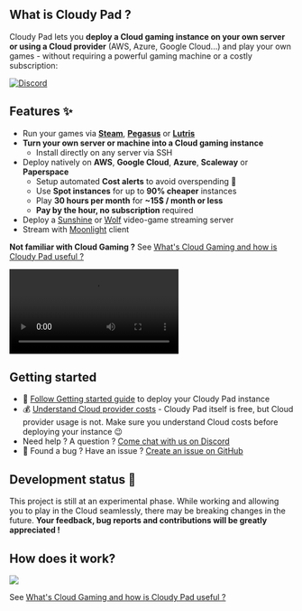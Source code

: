 
## What is Cloudy Pad ?

Cloudy Pad lets you **deploy a Cloud gaming instance on your own server or using a Cloud provider** (AWS, Azure, Google Cloud...) and play your own games - without requiring a powerful gaming machine or a costly subscription:

[![Discord](https://img.shields.io/discord/856434175455133727?style=for-the-badge&logo=discord&logoColor=ffffff&label=Discord&labelColor=6A7EC2&color=7389D8)](https://discord.gg/QATA3b9TTa)


## Features ✨

- Run your games via **[Steam](https://store.steampowered.com/)**, **[Pegasus](https://pegasus-frontend.org/)** or **[Lutris](https://lutris.net/)**
- **Turn your own server or machine into a Cloud gaming instance**
  - Install directly on any server via SSH
- Deploy natively on **AWS**, **Google Cloud**, **Azure**, **Scaleway** or **Paperspace**
  - Setup automated **Cost alerts** to avoid overspending 💸
  - Use **Spot instances** for up to **90% cheaper** instances
  - Play **30 hours per month** for **~15$ / month or less**
  - **Pay by the hour, no subscription** required
- Deploy a [Sunshine](https://app.lizardbyte.dev/Sunshine/) or [Wolf](https://games-on-whales.github.io/wolf/stable/) video-game streaming server
- Stream with [Moonlight](https://moonlight-stream.org/) client

**Not familiar with Cloud Gaming ?** See [What's Cloud Gaming and how is Cloudy Pad useful ?](./docs/what-is-cloudy-pad.md)

<video controls>
  <source src="assets/demo.webm" type="video/mp4">
</video>

## Getting started

- 🚀 [Follow Getting started guide](./getting-started.md) to deploy your Cloudy Pad instance
- 💰 [Understand Cloud provider costs](./cost) - Cloudy Pad itself is free, but Cloud provider usage is not. Make sure you understand Cloud costs before deploying your instance 😉
- Need help ? A question ? [Come chat with us on Discord](https://discord.com/invite/QATA3b9TTa)
- 🐛 Found a bug ? Have an issue ? [Create an issue on GitHub](https://github.com/ap0ught/cloudypad)

## Development status 🧪

This project is still at an experimental phase. While working and allowing you to play in the Cloud seamlessly, there may be breaking changes in the future. **Your feedback, bug reports and contributions will be greatly appreciated !**

## How does it work?

![](assets/cloudypad-overview.png)

See [What's Cloud Gaming and how is Cloudy Pad useful ?](./what-is-cloud-gaming.md)